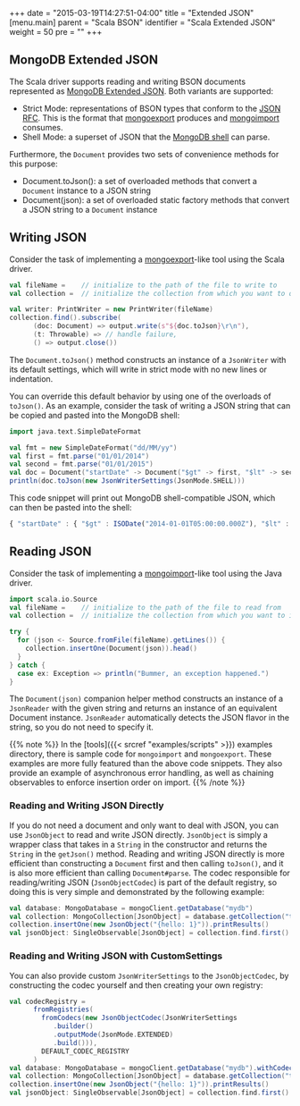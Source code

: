 +++
date = "2015-03-19T14:27:51-04:00"
title = "Extended JSON"
[menu.main]
  parent = "Scala BSON"
  identifier = "Scala Extended JSON"
  weight = 50
  pre = "<i class='fa'></i>"
+++

## MongoDB Extended JSON

The Scala driver supports reading and writing BSON documents represented as
[MongoDB Extended JSON](https://www.mongodb.com/docs/manual/reference/mongodb-extended-json/). Both variants are supported:

- Strict Mode: representations of BSON types that conform to the [JSON RFC](http://www.json.org/). This is the
format that [mongoexport](https://www.mongodb.com/docs/database-tools/mongoexport/) produces and
[mongoimport](https://www.mongodb.com/docs/database-tools/mongoimport/) consumes.
- Shell Mode: a superset of JSON that the
[MongoDB shell](https://www.mongodb.com/docs/manual/reference/program/mongo/) can parse.

Furthermore, the `Document` provides two sets of convenience methods for this purpose:

- Document.toJson(): a set of overloaded methods that convert a `Document` instance to a JSON string
- Document(json): a set of overloaded static factory methods that convert a JSON string to a `Document` instance

## Writing JSON

Consider the task of implementing a [mongoexport](https://www.mongodb.com/docs/database-tools/mongoexport/)-like tool using the
Scala driver.

```scala
val fileName =    // initialize to the path of the file to write to
val collection =  // initialize the collection from which you want to query

val writer: PrintWriter = new PrintWriter(fileName)
collection.find().subscribe(
      (doc: Document) => output.write(s"${doc.toJson}\r\n"),
      (t: Throwable) => // handle failure,
      () => output.close())
```

The `Document.toJson()` method constructs an instance of a `JsonWriter` with its default settings, which will write in strict mode with no new lines or indentation.

You can override this default behavior by using one of the overloads of `toJson()`.  As an example, consider the task of writing a JSON string
that can be copied and pasted into the MongoDB shell:

```scala
import java.text.SimpleDateFormat

val fmt = new SimpleDateFormat("dd/MM/yy")
val first = fmt.parse("01/01/2014")
val second = fmt.parse("01/01/2015")
val doc = Document("startDate" -> Document("$gt" -> first, "$lt" -> second))
println(doc.toJson(new JsonWriterSettings(JsonMode.SHELL)))
```

This code snippet will print out MongoDB shell-compatible JSON, which can then be pasted into the shell:

```javascript
{ "startDate" : { "$gt" : ISODate("2014-01-01T05:00:00.000Z"), "$lt" : ISODate("2015-01-01T05:00:00.000Z") } }
```

## Reading JSON

Consider the task of implementing a [mongoimport](https://www.mongodb.com/docs/database-tools/mongoimport/)-like tool using the
Java driver.

```scala
import scala.io.Source
val fileName =    // initialize to the path of the file to read from
val collection =  // initialize the collection from which you want to import to

try {
  for (json <- Source.fromFile(fileName).getLines()) {
    collection.insertOne(Document(json)).head()
  }
} catch {
  case ex: Exception => println("Bummer, an exception happened.")
}
```

The `Document(json)` companion helper method constructs an instance of a `JsonReader` with the given string and returns an instance of an
equivalent Document instance. `JsonReader` automatically detects the JSON flavor in the string, so you do not need to specify it.

{{% note %}}
In the [tools]({{< srcref "examples/scripts" >}}) examples directory, there is sample code for `mongoimport` and `mongoexport`.
These examples are more fully featured than the above code snippets. They also provide an example of asynchronous error handling, as well
as chaining observables to enforce insertion order on import.
{{% /note %}}

### Reading and Writing JSON Directly
If you do not need a document and only want to deal with JSON, you can use `JsonObject` to read and write JSON directly. `JsonObject`
is simply a wrapper class that takes in a `String` in the constructor and returns the `String` in the `getJson()` method.
Reading and writing JSON directly is more efficient than constructing a `Document` first and then calling `toJson()`, and it is also more efficient than calling `Document#parse`.
The codec responsible for reading/writing JSON (`JsonObjectCodec`) is part of the default registry, so doing this is very simple
and demonstrated by the following example:

```scala
val database: MongoDatabase = mongoClient.getDatabase("mydb")
val collection: MongoCollection[JsonObject] = database.getCollection("test")
collection.insertOne(new JsonObject("{hello: 1}")).printResults()
val jsonObject: SingleObservable[JsonObject] = collection.find.first()
```

### Reading and Writing JSON with CustomSettings
You can also provide custom `JsonWriterSettings` to the `JsonObjectCodec`, by constructing the codec yourself and then creating your own registry:

```scala
val codecRegistry =
      fromRegistries(
        fromCodecs(new JsonObjectCodec(JsonWriterSettings
           .builder()
           .outputMode(JsonMode.EXTENDED)
           .build())),
        DEFAULT_CODEC_REGISTRY
      )
val database: MongoDatabase = mongoClient.getDatabase("mydb").withCodecRegistry(codecRegistry)
val collection: MongoCollection[JsonObject] = database.getCollection("test")
collection.insertOne(new JsonObject("{hello: 1}")).printResults()
val jsonObject: SingleObservable[JsonObject] = collection.find.first()
```
